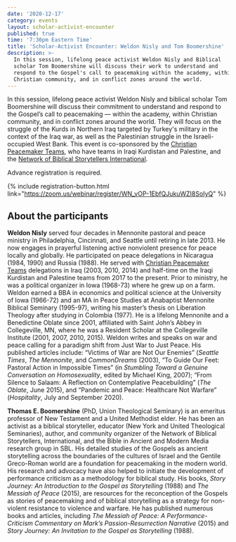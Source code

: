 ```yaml
---
date: '2020-12-17'
category: events
layout: scholar-activist-encounter
published: true
time: '7:30pm Eastern Time'
title: 'Scholar-Activist Encounter: Weldon Nisly and Tom Boomershine'
description: >-
  In this session, lifelong peace activist Weldon Nisly and Biblical
  scholar Tom Boomershine will discuss their work to understand and
  respond to the Gospel's call to peacemaking within the academy, within
  Christian community, and in conflict zones around the world.
---
```

In this session, lifelong peace activist Weldon Nisly and biblical
scholar Tom Boomershine will discuss their commitment to understand and
respond to the Gospel’s call to peacemaking — within the academy, within
Christian community, and in conflict zones around the world. They will
focus on the struggle of the Kurds in Northern Iraq targeted by Turkey's
military in the context of the Iraq war, as well as the Palestinian
struggle in the Israeli-occupied West Bank. This event is co-sponsored by the
[Christian Peacemaker Teams](https://www.cpt.org/), who have teams in Iraqi
Kurdistan and Palestine, and the
[Network of Biblical Storytellers International](https://www.nbsint.org/).

Advance registration is required.

{% include registration-button.html link="https://zoom.us/webinar/register/WN_vOP-1EbfQJukuWZI8SoIyQ" %}

## About the participants

**Weldon Nisly** served four decades in Mennonite pastoral and peace ministry
in Philadelphia, Cincinnati, and Seattle until retiring in late 2013. He now
engages in prayerful listening active nonviolent presence for peace locally and
globally. He participated on peace delegations in Nicaragua (1984, 1990) and Russia (1988).
He served with [Christian Peacemaker Teams](http://www.cpt.org) delegations in Iraq (2003, 2010, 2014)
and half-time on the Iraqi Kurdistan and Palestine teams from 2017 to
the present. Prior to ministry, he was a political organizer in Iowa
(1968-73) where he grew up on a farm. Weldon earned a BBA in economics
and political science at the University of Iowa (1966-72) and an MA in
Peace Studies at Anabaptist Mennonite Biblical Seminary (1995-97),
writing his master’s thesis on Liberation Theology after studying in
Colombia (1977). He is a lifelong Mennonite and a Benedictine Oblate
since 2001, affiliated with Saint John’s Abbey in Collegeville, MN,
where he was a Resident Scholar at the Collegeville Institute (2001,
2007, 2010, 2015). Weldon writes and speaks on war and peace calling for
a paradigm shift from Just War to Just Peace. His published articles
include: “Victims of War are Not Our Enemies” (_Seattle Times_, _The
Mennonite_, and _CommonDreams_ (2003), “To Guide Our Feet: Pastoral Action
in Impossible Times” (in _Stumbling Toward a Genuine Conversation on
Homosexuality_, edited by Michael King, 2007); “From Silence to Salaam: A
Reflection on Contemplative Peacebuilding” (_The Oblate_, June 2015), and
“Pandemic and Peace: Healthcare Not Warfare” (_Hospitality_, July and
September 2020).

**Thomas E. Boomershine** (PhD, Union Theological Seminary) is an emeritus
professor of New Testament and a United Methodist elder. He has been an
activist as a biblical storyteller, educator (New York and United
Theological Seminaries), author, and community organizer of the Network
of Biblical Storytellers, International, and the Bible in Ancient and
Modern Media research group in SBL. His detailed studies of the Gospels
as ancient storytelling across the boundaries of the cultures of Israel
and the Gentile Greco-Roman world are a foundation for peacemaking in
the modern world. His research and advocacy have also helped to initiate
the development of performance criticism as a methodology for biblical
study. His books, _Story Journey: An Introduction to the Gospel as
Storytelling_ (1988) and _The Messiah of Peace_ (2015), are resources for
the reconception of the Gospels as stories of peacemaking and of
biblical storytelling as a strategy for non-violent resistance to
violence and warfare. He has published numerous books and articles,
including _The Messiah of Peace: A Performance-Criticism Commentary on
Mark’s Passion-Resurrection Narrative_ (2015) and _Story Journey: An
Invitation to the Gospel as Storytelling_ (1988).
